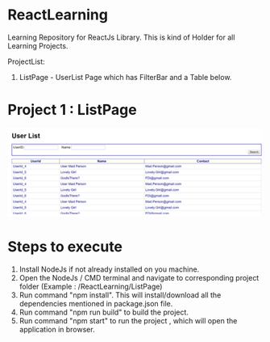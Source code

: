 # ReactLearning
Learning Repository for ReactJs Library. This is kind of Holder for all Learning Projects.

ProjectList:
 1. ListPage - UserList Page which has FilterBar and a Table below. 

# Project 1 : ListPage
![Alt text](/ListPage/ListPage.png?raw=true)
 
# Steps to execute
1. Install NodeJs if not already installed on you machine.
2. Open the NodeJs / CMD terminal and navigate to corresponding project folder (Example : /ReactLearning/ListPage)
3. Run command "npm install". This will install/download all the dependencies mentioned in package.json file.
4. Run command "npm run build" to build the project.
5. Run command "npm start" to run the project , which will open the application in browser.

